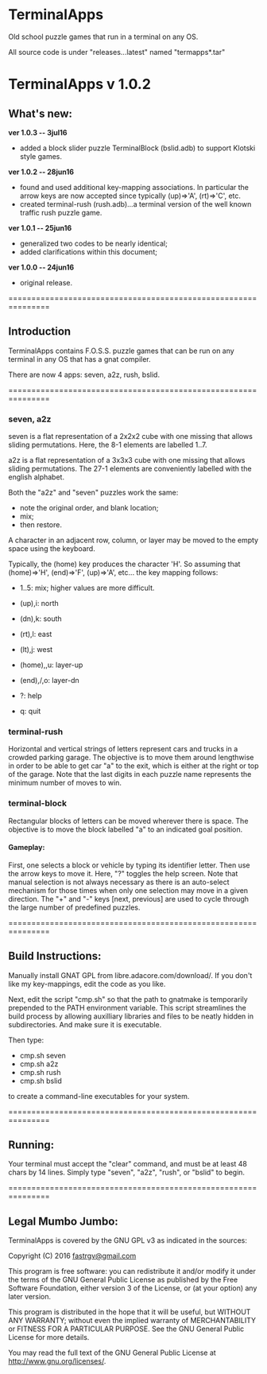 # TerminalApps
Old school puzzle games that run in a terminal on any OS.

All source code is under "releases...latest" named "termapps*.tar"



# TerminalApps v 1.0.2

## What's new:

**ver 1.0.3 -- 3jul16**

* added a block slider puzzle TerminalBlock (bslid.adb) to support Klotski style games.


**ver 1.0.2 -- 28jun16**

* found and used additional key-mapping associations.  In particular the arrow keys are now accepted since typically (up)=>'A', (rt)=>'C', etc.
* created terminal-rush (rush.adb)...a terminal version of the well known traffic rush puzzle game.

**ver 1.0.1 -- 25jun16**

* generalized two codes to be nearly identical;
* added clarifications within this document;


**ver 1.0.0 -- 24jun16**

* original release.


===============================================================
## Introduction
TerminalApps contains F.O.S.S. puzzle games that can be run on any terminal in any OS that has a gnat compiler.  

There are now 4 apps:  seven, a2z, rush, bslid.

===============================================================
### seven, a2z

seven is a flat representation of a 2x2x2 cube with one missing that allows sliding permutations.  Here, the 8-1 elements are labelled 1..7.

a2z is a flat representation of a 3x3x3 cube with one missing that allows sliding permutations.  The 27-1 elements are conveniently labelled with the english alphabet.

Both the "a2z" and "seven" puzzles work the same:

* note the original order, and blank location;
* mix;
* then restore.

A character in an adjacent row, column, or layer may be moved to the empty space using the keyboard.

Typically, the (home) key produces the character 'H'.  So assuming that (home)=>'H', (end)=>'F', (up)=>'A', etc...
the key mapping follows:

* 1..5: mix;  higher values are more difficult.

* (up),i: north
* (dn),k: south
* (rt),l: east
* (lt),j: west
* (home),\,u: layer-up
* (end),/,o: layer-dn

* ?: help
* q: quit




### terminal-rush
Horizontal and vertical strings of letters represent cars and trucks in a crowded parking garage.  The objective is to move them around lengthwise in order to be able to get car "a" to the exit, which is either at the right or top of the garage.  Note that the last digits in each puzzle name represents the minimum number of moves to win.

### terminal-block
Rectangular blocks of letters can be moved wherever there is space.  The objective is to move the block labelled "a" to an indicated goal position.


#### Gameplay:  
First, one selects a block or vehicle by typing its identifier letter.  Then use the arrow keys to move it.  Here, "?" toggles the help screen.  Note that manual selection is not always necessary as there is an auto-select mechanism for those times when only one selection may move in a given direction.  The "+" and "-" keys [next, previous] are used to cycle through the large number of predefined puzzles.




===============================================================
## Build Instructions:
Manually install GNAT GPL from libre.adacore.com/download/.  If you don't like my key-mappings, edit the code as you like.

Next, edit the script "cmp.sh" so that the path to gnatmake is temporarily prepended to the PATH environment variable.  This script streamlines the build process by allowing auxilliary libraries and files to be neatly hidden in subdirectories.  And make sure it is executable.

Then type:

* cmp.sh seven
* cmp.sh a2z
* cmp.sh rush
* cmp.sh bslid

to create a command-line executables for your system.

===============================================================
## Running:
Your terminal must accept the "clear" command, and must be at least 48 chars by 14 lines.  Simply type "seven", "a2z", "rush", or "bslid" to begin.


===============================================================
## Legal Mumbo Jumbo:

TerminalApps is covered by the GNU GPL v3 as indicated in the sources:

 Copyright (C) 2016  <fastrgv@gmail.com>

 This program is free software: you can redistribute it and/or modify
 it under the terms of the GNU General Public License as published by
 the Free Software Foundation, either version 3 of the License, or
 (at your option) any later version.

 This program is distributed in the hope that it will be useful,
 but WITHOUT ANY WARRANTY; without even the implied warranty of
 MERCHANTABILITY or FITNESS FOR A PARTICULAR PURPOSE.  See the
 GNU General Public License for more details.

 You may read the full text of the GNU General Public License
 at <http://www.gnu.org/licenses/>.



